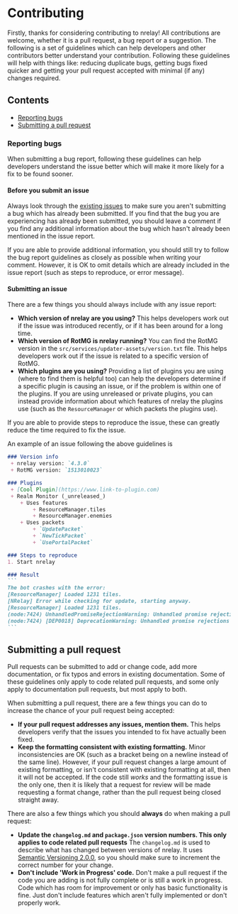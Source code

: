 # Contributing
Firstly, thanks for considering contributing to nrelay! All contributions are welcome, whether it is a pull request, a bug report or a suggestion. The following is a set of guidelines which can help developers and other contributors better understand your contribution. Following these guidelines will help with things like: reducing duplicate bugs, getting bugs fixed quicker and getting your pull request accepted with minimal (if any) changes required.

## Contents
 + [Reporting bugs](#reporting-bugs)
 + [Submitting a pull request](#submitting-a-pull-request)


### Reporting bugs
When submitting a bug report, following these guidelines can help developers understand the issue better which will make it more likely for a fix to be found sooner.

#### Before you submit an issue
Always look through the [existing issues](https://github.com/thomas-crane/nrelay/issues) to make sure you aren't submitting a bug which has already been submitted.
If you find that the bug you are experiencing has already been submitted, you should leave a comment if you find any additional information about the bug which hasn't already been mentioned in the issue report.

If you are able to provide additional information, you should still try to follow the bug report guidelines as closely as possible when writing your comment. However, it is OK to omit details which are already included in the issue report (such as steps to reproduce, or error message).

#### Submitting an issue
There are a few things you should always include with any issue report:
 + __Which version of nrelay are you using?__ This helps developers work out if the issue was introduced recently, or if it has been around for a long time.
 + __Which version of RotMG is nrelay running?__ You can find the RotMG version in the `src/services/updater-assets/version.txt` file. This helps developers work out if the issue is related to a specific version of RotMG.
 + __Which plugins are you using?__ Providing a list of plugins you are using (where to find them is helpful too) can help the developers determine if a specific plugin is causing an issue, or if the problem is within one of the plugins. If you are using unreleased or private plugins, you can instead provide information about which features of nrelay the plugins use (such as the `ResourceManager` or which packets the plugins use).

If you are able to provide steps to reproduce the issue, these can greatly reduce the time required to fix the issue.

An example of an issue following the above guidelines is
````markdown
### Version info
 + nrelay version: `4.3.0`
 + RotMG version: `1513010023`

### Plugins
 + [Cool Plugin](https://www.link-to-plugin.com)
 + Realm Monitor (_unreleased_)
    + Uses features
        + ResourceManager.tiles
        + ResourceManager.enemies
    + Uses packets
        + `UpdatePacket`
        + `NewTickPacket`
        + `UsePortalPacket`

### Steps to reproduce
1. Start nrelay

### Result
```
The bot crashes with the error:
[ResourceManager] Loaded 1231 tiles.
[NRelay] Error while checking for update, starting anyway.
[ResourceManager] Loaded 1231 tiles.
(node:7424) UnhandledPromiseRejectionWarning: Unhandled promise rejection (rejection id: 1): Error: Example error
(node:7424) [DEP0018] DeprecationWarning: Unhandled promise rejections are deprecated. In the future, promise rejections that are not handled will terminate the Node.js process with a non-zero exit code.
```
````

## Submitting a pull request
Pull requests can be submitted to add or change code, add more documentation, or fix typos and errors in existing documentation. Some of these guidelines only apply to code related pull requests, and some only apply to documentation pull requests, but most apply to both.

When submitting a pull request, there are a few things you can do to increase the chance of your pull request being accepted:
 + __If your pull request addresses any issues, mention them.__ This helps developers verify that the issues you intended to fix have actually been fixed.
 + __Keep the formatting consistent with existing formatting.__ Minor inconsistencies are OK (such as a bracket being on a newline instead of the same line). However, if your pull request changes a large amount of existing formatting, or isn't consistent with existing formatting at all, then it will not be accepted. If the code still _works_ and the formatting issue is the only one, then it is likely that a request for review will be made requesting a format change, rather than the pull request being closed straight away.

There are also a few things which you should __always__ do when making a pull request:
 + __Update the `changelog.md` and `package.json` version numbers. This only applies to code related pull requests__ The `changelog.md` is used to describe what has changed between versions of nrelay. It uses [Semantic Versioning 2.0.0](https://semver.org/), so you should make sure to increment the correct number for your change.
 + __Don't include 'Work in Progress' code.__ Don't make a pull request if the code you are adding is not fully complete or is still a work in progress. Code which has room for improvement or only has basic functionality is fine. Just don't include features which aren't fully implemented or don't properly work.